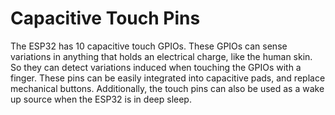 # Capacitive Touch Pins
The ESP32 has 10 capacitive touch GPIOs. These GPIOs can sense variations in anything that holds an electrical charge, like the human skin. So they can detect variations induced when touching the GPIOs with a finger.
These pins can be easily integrated into capacitive pads, and replace mechanical buttons. Additionally, the touch pins can also be used as a wake up source when the ESP32 is in deep sleep.
